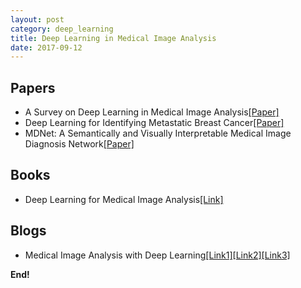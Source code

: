```yaml
---
layout: post
category: deep_learning
title: Deep Learning in Medical Image Analysis
date: 2017-09-12
---
```


## Papers

- A Survey on Deep Learning in Medical Image Analysis[[Paper]](https://arxiv.org/abs/1702.05747)
- Deep Learning for Identifying Metastatic Breast Cancer[[Paper]](https://people.csail.mit.edu/khosla/papers/arxiv2016_Wang.pdf)
- MDNet: A Semantically and Visually Interpretable Medical Image Diagnosis Network[[Paper]](https://arxiv.org/pdf/1707.02485.pdf)

## Books

- Deep Learning for Medical Image Analysis[[Link]](https://www.elsevier.com/books/deep-learning-for-medical-image-analysis/zhou/978-0-12-810408-8)

## Blogs

- Medical Image Analysis with Deep Learning[[Link1]](https://medium.com/@taposhdr/medical-image-analysis-with-deep-learning-i-23d518abf531)[[Link2]](https://medium.com/@taposhdr/medical-image-analysis-with-deep-learning-ii-166532e964e6)[[Link3]](https://medium.com/@taposhdr/medical-image-analysis-with-deep-learning-iii-eb01cc219aa2)

**End!**
